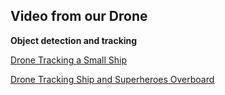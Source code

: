 ## Video from our Drone

**Object detection and tracking**

[Drone Tracking a Small Ship](https://youtu.be/jDfStGdL60I)

[Drone Tracking Ship and Superheroes Overboard](https://youtu.be/TN6UGnpygcQ)
